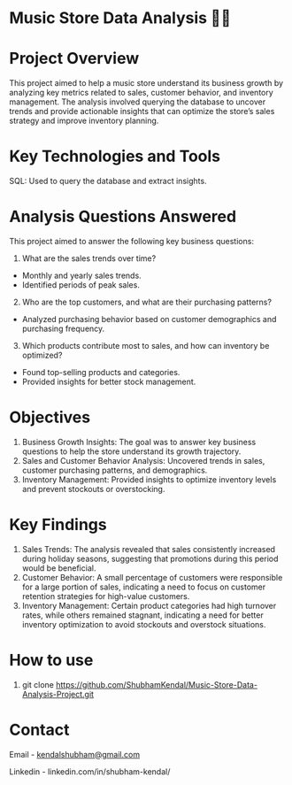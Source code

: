 # Music Store Data Analysis 🎵💼

# Project Overview
This project aimed to help a music store understand its business growth by analyzing key metrics related to sales, customer behavior, and inventory management. The analysis involved querying the database to uncover trends and provide actionable insights that can optimize the store’s sales strategy and improve inventory planning.

# Key Technologies and Tools
SQL: Used to query the database and extract insights.

# Analysis Questions Answered
This project aimed to answer the following key business questions:

1. What are the sales trends over time?
- Monthly and yearly sales trends.
- Identified periods of peak sales.
2. Who are the top customers, and what are their purchasing patterns?
- Analyzed purchasing behavior based on customer demographics and purchasing frequency.
3. Which products contribute most to sales, and how can inventory be optimized?
- Found top-selling products and categories.
- Provided insights for better stock management.

# Objectives
1. Business Growth Insights: The goal was to answer key business questions to help the store understand its growth trajectory.
2. Sales and Customer Behavior Analysis: Uncovered trends in sales, customer purchasing patterns, and demographics.
3. Inventory Management: Provided insights to optimize inventory levels and prevent stockouts or overstocking.

# Key Findings
1. Sales Trends: The analysis revealed that sales consistently increased during holiday seasons, suggesting that promotions during this period would be beneficial.
2. Customer Behavior: A small percentage of customers were responsible for a large portion of sales, indicating a need to focus on customer retention strategies for high-value customers.
3. Inventory Management: Certain product categories had high turnover rates, while others remained stagnant, indicating a need for better inventory optimization to avoid stockouts and overstock situations.

# How to use
1. git clone https://github.com/ShubhamKendal/Music-Store-Data-Analysis-Project.git

# Contact
Email - kendalshubham@gmail.com

Linkedin - linkedin.com/in/shubham-kendal/
